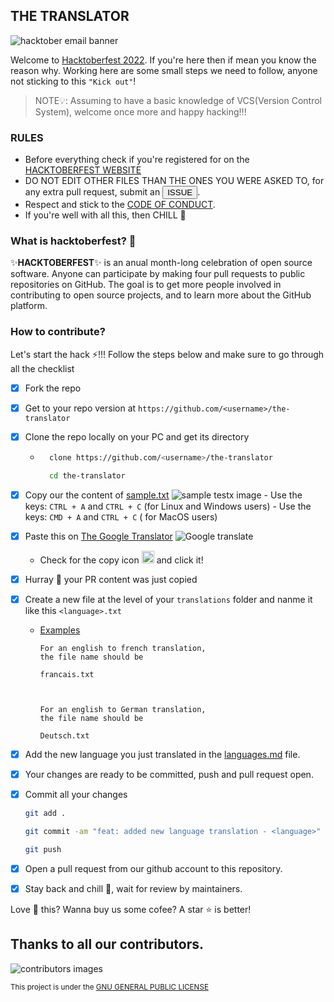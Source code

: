 ## THE TRANSLATOR
![hacktober email banner](https://i.ibb.co/0qG1XtZ/Email-Banners-Dark.png)

Welcome to [Hacktoberfest 2022](https://hacktoberfest.com). If you're here then if mean you know the reason why. Working here are some small steps we need to follow, anyone not sticking to this `"Kick out"`!

> NOTE💡:
 Assuming to have a basic knowledge of VCS(Version Control System), welcome once more and happy hacking!!!

### RULES
- Before everything check if you're registered for on the [HACKTOBERFEST WEBSITE](https://hacktoberfest.com/auth)
- DO NOT EDIT OTHER FILES THAN THE ONES YOU WERE ASKED TO, for any extra pull request, submit an <a href="https://github.com/Developer-Student-Clubs-UBa/the-translator/issues/new"><button>ISSUE</button></a>.
- Respect and stick to the [CODE OF CONDUCT](./CODE_OF_CONDUCT.md).
- If you're well with all this, then CHILL 🍻

### What is hacktoberfest? 🤔
✨**HACKTOBERFEST**✨ is an anual month-long celebration of open source software. Anyone can participate by making four pull requests to public repositories on GitHub. The goal is to get more people involved in contributing to open source projects, and to learn more about the GitHub platform.

### How to contribute?
Let's start the hack ⚡!!! Follow the steps below and make sure to go through all the checklist
- [x] Fork the repo
- [X] Get to your repo version at `https://github.com/<username>/the-translator`
- [X] Clone the repo locally on your PC and get its directory
    - ```bash
        clone https://github.com/<username>/the-translator

        cd the-translator
       ```
- [X] Copy our the content of [sample.txt](./sample.txt)
    ![sample testx image](https://i.ibb.co/VTRpxRC/ezgif-com-gif-maker-1.gif)
        - Use the keys: `CTRL + A` and `CTRL + C` (for Linux and Windows users)
        - Use the keys: `CMD + A` and `CTRL + C` ( for MacOS users)
- [X] Paste this on [The Google Translator](https://translate.google.com/)
![Google translate](https://i.ibb.co/7QTkJTw/ezgif-com-gif-maker-3.gif)

    - Check for the copy icon <img width="20px" src="https://iconarchive.com/download/i83507/custom-icon-design/mono-general-2/copy.ico"> and click it!
- [X] Hurray 🎉 your PR content was just copied
- [X] Create a new file at the level of your `translations` folder and nanme it like this `<language>.txt`
    - <u>Examples</u>
        ```text
        For an english to french translation,
        the file name should be

        francais.txt



        For an english to German translation, 
        the file name should be

        Deutsch.txt
        ```
- [X] Add the new language you just translated in the [languages.md](./languages.md) file.
- [X] Your changes are ready to be committed, push and pull request open.
- [X] Commit all your changes
    ```bash
    git add .

    git commit -am "feat: added new language translation - <language>"

    git push
    ```
- [X] Open a pull request from our github account to this repository.
- [X] Stay back and chill 💃, wait for review by maintainers.

Love 💓 this? Wanna buy us some cofee? A star ⭐ is better!


## Thanks to all our contributors.

<img alt="contributors images" href="./CONTRIBUTORS.svg">

<sub>This project is under the [GNU GENERAL PUBLIC LICENSE](./LICENSE)</sub>
